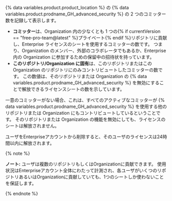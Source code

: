 {% data variables.product.product_location %} の {% data variables.product.prodname_GH_advanced_security %} の 2 つのコミッター数を記録して表示します。

- **コミッター**は、Organization 内の少なくとも 1 つの{% if currentVersion == "free-pro-team@latest" %}プライベート{% endif %}リポジトリに貢献し、Enterprise ライセンスのシートを使用するコミッターの数です。 つまり、Organization のメンバー、外部のコラボレータでもあるか、Enterprise 内の Organization に参加するための保留中の招待状を持っています。
- **このリポジトリ/Organization に固有**は、このリポジトリまたはこの Organization のリポジトリにのみコントリビュートしたコミッターの数です。 この数値は、そのリポジトリまたは Organization の {% data variables.product.prodname_GH_advanced_security %} を無効にすることで解放できるライセンスシートの数を示しています。

一意のコミッターがない場合、これは、すべてのアクティブなコミッターが {% data variables.product.prodname_GH_advanced_security %} を使用する他のリポジトリまたは Organization にもコントリビュートしているということです。 そのリポジトリまたは Organization の機能を無効にしても、ライセンスのシートは解放されません。

ユーザをEnterpriseアカウントから削除すると、そのユーザのライセンスは24時間以内に解放されます。

{% note %}

**ノート:** ユーザは複数のリポジトリもしくはOrganizationに貢献できます。 使用状況はEnterpriseアカウント全体にわたって計測され、各ユーザがいくつのリポジトリあるいはOrganizationに貢献していても、1つのシートしか使わないことを保証します。

{% endnote %}
